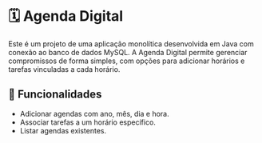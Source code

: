 # 🗓️ Agenda Digital

Este é um projeto de uma aplicação monolítica desenvolvida em Java com conexão ao banco de dados MySQL. A Agenda Digital permite gerenciar compromissos de forma simples, com opções para adicionar horários e tarefas vinculadas a cada horário.

## 🚀 Funcionalidades

- Adicionar agendas com ano, mês, dia e hora.
- Associar tarefas a um horário específico.
- Listar agendas existentes.

